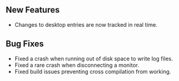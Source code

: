 ## New Features

- Changes to desktop entries are now tracked in real time.

## Bug Fixes

- Fixed a crash when running out of disk space to write log files.
- Fixed a rare crash when disconnecting a monitor.
- Fixed build issues preventing cross compilation from working.
